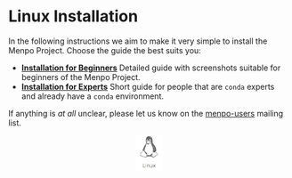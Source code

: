 Linux Installation
==================
In the following instructions we aim to make it very simple to install
the Menpo Project. Choose the guide the best suits you:
* [**Installation for Beginners**](beginner.md)
  Detailed guide with screenshots suitable for beginners of the Menpo Project.
* [**Installation for Experts**](expert.md)
  Short guide for people that are `conda` experts and already have a `conda`
  environment.

If anything is *at all* unclear, please let us know on the
[menpo-users](https://groups.google.com/forum/#!forum/menpo-users "menpo-users") mailing list.
<center>
  <img src="images/Linux-Icon.png" alt="Linux Installation" width="10%">
</center>
